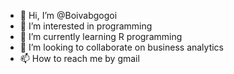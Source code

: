 - 👋 Hi, I’m @Boivabgogoi
- 👀 I’m interested in programming
- 🌱 I’m currently learning R programming
- 💞️ I’m looking to collaborate on business analytics
- 📫 How to reach me by gmail

<!---
Boivabgogoi/Boivabgogoi is a ✨ special ✨ repository because its `README.md` (this file) appears on your GitHub profile.
You can click the Preview link to take a look at your changes.
--->
